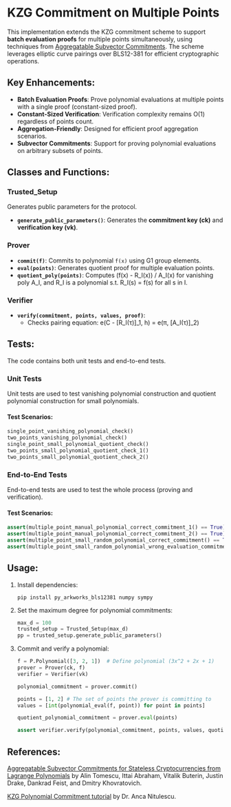 # KZG Commitment on Multiple Points

This implementation extends the KZG commitment scheme to support **batch evaluation proofs** for multiple points simultaneously, using techniques from [Aggregatable Subvector Commitments](https://alinush.github.io/2020/05/06/aggregatable-subvector-commitments-for-stateless-cryptocurrencies.html). The scheme leverages elliptic curve pairings over BLS12-381 for efficient cryptographic operations.

## Key Enhancements:
- **Batch Evaluation Proofs**: Prove polynomial evaluations at multiple points with a single proof (constant-sized proof).
- **Constant-Sized Verification**: Verification complexity remains O(1) regardless of points count.
- **Aggregation-Friendly**: Designed for efficient proof aggregation scenarios.
- **Subvector Commitments**: Support for proving polynomial evaluations on arbitrary subsets of points.

## Classes and Functions:
### **Trusted_Setup**
Generates public parameters for the protocol.
- **`generate_public_parameters()`**: Generates the **commitment key (ck)** and **verification key (vk)**.

### **Prover**
- **`commit(f)`**: Commits to polynomial `f(x)` using G1 group elements.
- **`eval(points)`**: Generates quotient proof for multiple evaluation points.
- **`quotient_poly(points)`**: Computes (f(x) - R_I(x)) / A_I(x) for vanishing poly A_I, and R_I is a polynomial s.t. R_I(s) = f(s) for all s in I.

### **Verifier**
- **`verify(commitment, points, values, proof)`**: 
  - Checks pairing equation: e(C - [R_I(τ)]_1, h) = e(π, [A_I(τ)]_2)

## Tests:
The code contains both unit tests and end-to-end tests.

### Unit Tests
Unit tests are used to test vanishing polynomial construction and quotient polynomial construction for small polynomials.

#### Test Scenarios:
```python
single_point_vanishing_polynomial_check()
two_points_vanishing_polynomial_check()
single_point_small_polynomial_quotient_check()
two_points_small_polynomial_quotient_check_1()
two_points_small_polynomial_quotient_check_2()
```

### End-to-End Tests
End-to-end tests are used to test the whole process (proving and verification).

#### Test Scenarios:
```python
assert(multiple_point_manual_polynomial_correct_commitment_1() == True)
assert(multiple_point_manual_polynomial_correct_commitment_2() == True)
assert(multiple_point_small_random_polynomial_correct_commitment() == True)
assert(multiple_point_small_random_polynomial_wrong_evaluation_commitment() == False)
```

## Usage:
1. Install dependencies:
   ```
   pip install py_arkworks_bls12381 numpy sympy
   ```
2. Set the maximum degree for polynomial commitments:
   ```python
   max_d = 100
   trusted_setup = Trusted_Setup(max_d)
   pp = trusted_setup.generate_public_parameters()
   ```
3. Commit and verify a polynomial:
   ```python
   f = P.Polynomial([3, 2, 1])  # Define polynomial (3x^2 + 2x + 1)
   prover = Prover(ck, f)
   verifier = Verifier(vk)

   polynomial_commitment = prover.commit()

   points = [1, 2] # The set of points the prover is committing to
   values = [int(polynomial_eval(f, point)) for point in points]
   
   quotient_polynomial_commitment = prover.eval(points)

   assert verifier.verify(polynomial_commitment, points, values, quotient_polynomial_commitment) == True
   ```
   
## References:
[Aggregatable Subvector Commitments for Stateless Cryptocurrencies from Lagrange Polynomials](https://alinush.github.io/2020/05/06/aggregatable-subvector-commitments-for-stateless-cryptocurrencies.html) by Alin Tomescu, Ittai Abraham, Vitalik Buterin, Justin Drake, Dankrad Feist, and Dmitry Khovratovich.

[KZG Polynomial Commitment tutorial](https://hackmd.io/769wh787T8SNaFwmNX74fA) by Dr. Anca Nitulescu.
